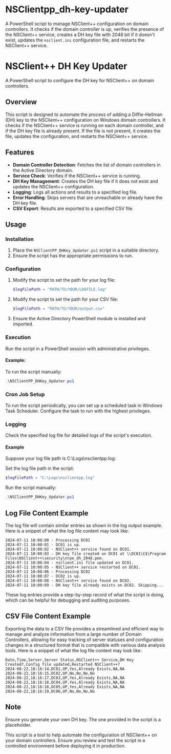 # NSClientpp_dh-key-updater
A PowerShell script to manage NSClient++ configuration on domain controllers. It checks if the domain controller is up, verifies the presence of the NSClient++ service, creates a DH key file with 2048 bit if it doesn't exist, updates the `nsclient.ini` configuration file, and restarts the NSClient++ service.

# NSClient++ DH Key Updater

A PowerShell script to configure the DH key for NSClient++ on domain controllers.

## Overview

This script is designed to automate the process of adding a Diffie-Hellman (DH) key to the NSClient++ configuration on Windows domain controllers. It checks if the NSClient++ service is running on each domain controller, and if the DH key file is already present. If the file is not present, it creates the file, updates the configuration, and restarts the NSClient++ service.

## Features

- **Domain Controller Detection**: Fetches the list of domain controllers in the Active Directory domain.
- **Service Check**: Verifies if the NSClient++ service is running.
- **DH Key Management**: Creates the DH key file if it does not exist and updates the NSClient++ configuration.
- **Logging**: Logs all actions and results to a specified log file.
- **Error Handling**: Skips servers that are unreachable or already have the DH key file.
- **CSV Export**: Results are exported to a specified CSV file.

## Usage

### Installation

1. Place the `NSClientPP_DHKey_Updater.ps1` script in a suitable directory.
2. Ensure the script has the appropriate permissions to run.

### Configuration

1. Modify the script to set the path for your log file:
   ```powershell
   $logFilePath = "PATH/TO/YOUR/LOGFILE.log"
   ```
2. Modify the script to set the path for your CSV file:
   ```powershell
   $logFilePath = "PATH/TO/YOUR/output.csv"
   ```
3. Ensure the Active Directory PowerShell module is installed and imported.

### Execution

Run the script in a PowerShell session with administrative privileges.

#### Example:

To run the script manually:

  ```powershell
  .\NSClientPP_DHKey_Updater.ps1
  ```

### Cron Job Setup

To run the script periodically, you can set up a scheduled task in Windows Task Scheduler. Configure the task to run with the highest privileges.

### Logging

Check the specified log file for detailed logs of the script's execution.

#### Example

Suppose your log file path is C:\Logs\nsclientpp.log:

Set the log file path in the script:

```powershell
$logFilePath = "C:\Logs\nsclientpp.log"
```

Run the script manually:

```powershell
.\NSClientPP_DHKey_Updater.ps1
```

## Log File Content Example

The log file will contain similar entries as shown in the log output example. Here is a snippet of what the log file content may look like:

```
2024-07-11 10:00:00 - Processing DC01
2024-07-11 10:00:01 - DC01 is up.
2024-07-11 10:00:02 - NSClient++ service found on DC01.
2024-07-11 10:00:03 - DH key file created on DC01 at \\DC01\C$\Program Files\NSClient++\security\nrpe_dh_2048.pem.
2024-07-11 10:00:04 - nsclient.ini file updated on DC01.
2024-07-11 10:00:05 - NSClient++ service restarted on DC01.
2024-07-11 10:00:06 - Processing DC02
2024-07-11 10:00:07 - DC02 is up.
2024-07-11 10:00:08 - NSClient++ service found on DC02.
2024-07-11 10:00:09 - DH key file already exists on DC02. Skipping...
```

These log entries provide a step-by-step record of what the script is doing, which can be helpful for debugging and auditing purposes.

## CSV File Content Example

Exporting the data to a CSV file provides a streamlined and efficient way to manage and analyze information from a large number of Domain Controllers, allowing for easy tracking of server statuses and configuration changes in a structured format that is compatible with various data analysis tools. Here is a snippet of what the log file content may look like:

```
Date,Time,Server,Server Status,NSClient++ Service,DH Key Created?,Config file updated,Restarted NSClient++?
2024-08-22,18:16:14,DC01,UP,Yes,Already Exists,NA,NA
2024-08-22,18:16:15,DC02,UP,No,No,No,No
2024-08-22,18:16:17,DC03,UP,Yes,Already Exists,NA,NA
2024-08-22,18:16:18,DC04,UP,Yes,Already Exists,NA,NA
2024-08-22,18:16:18,DC05,UP,Yes,Already Exists,NA,NA
2024-08-22,18:16:19,DC06,UP,No,No,No,No
```

## Note
Ensure you generate your own DH key. The one provided in the script is a placeholder.

This script is a tool to help automate the configuration of NSClient++ on your domain controllers. Ensure you review and test the script in a controlled environment before deploying it in production.
